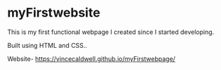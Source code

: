 # myFirstwebsite
This is my first functional webpage I created since I started developing.

Built using HTML and CSS..

Website- https://vincecaldwell.github.io/myFirstwebpage/
